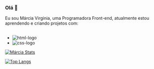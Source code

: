 ### Olá 👋
Eu sou Márcia Virginia, uma Programadora Front-end, atualmente estou aprendendo e criando projetos com:
<br>
<br>
- <img src="https://img.shields.io/badge/HTML5-E34F26?style=for-the-badge&logo=html5&logoColor=white" alt="html-logo"/>
- <img src="https://img.shields.io/badge/CSS3-1572B6?style=for-the-badge&logo=css3&logoColor=white" alt="css-logo"/>

[![Márcia Stats](https://github-readme-stats.vercel.app/api?username=marmvs)](https://github.com/anuraghazra/github-readme-stats)

[![Top Langs](https://github-readme-stats.vercel.app/api/top-langs/?username=marmvs)](https://github.com/anuraghazra/github-readme-stats)
